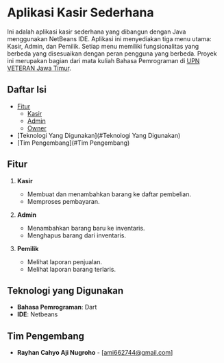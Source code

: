# Aplikasi Kasir Sederhana

Ini adalah aplikasi kasir sederhana yang dibangun dengan Java menggunakan NetBeans IDE. Aplikasi ini menyediakan tiga menu utama: Kasir, Admin, dan Pemilik. Setiap menu memiliki fungsionalitas yang berbeda yang disesuaikan dengan peran pengguna yang berbeda. Proyek ini merupakan bagian dari mata kuliah Bahasa Pemrograman di [UPN VETERAN Jawa Timur](https://www.upnjatim.ac.id).

## Daftar Isi

- [Fitur](#fitur)
  - [Kasir](#kasir)
  - [Admin](#admin)
  - [Owner](#Owner)
- [Teknologi Yang Digunakan](#Teknologi Yang Digunakan)
- [Tim Pengembang](#Tim Pengembang)

## Fitur

1. **Kasir**
   - Membuat dan menambahkan barang ke daftar pembelian.
   - Memproses pembayaran.

2. **Admin**
   - Menambahkan barang baru ke inventaris.
   - Menghapus barang dari inventaris.

3. **Pemilik**
   - Melihat laporan penjualan.
   - Melihat laporan barang terlaris.
   
## Teknologi yang Digunakan

- **Bahasa Pemrograman**: Dart
- **IDE**: Netbeans

## Tim Pengembang

- **Rayhan Cahyo Aji Nugroho** - [ami662744@gmail.com]
